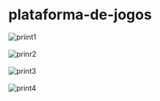 # plataforma-de-jogos
![priint1](https://github.com/Juliana-L1ma/plataforma-de-jogos/assets/111203538/39f685a3-e60c-4888-9b9f-1a5ea9e23f13)
<br><br>
![prinr2](https://github.com/Juliana-L1ma/plataforma-de-jogos/assets/111203538/049e8ab9-9bc0-4e32-be35-674c87559b97)
<br><br>
![print3](https://github.com/Juliana-L1ma/plataforma-de-jogos/assets/111203538/75062dce-ca0c-4452-933b-cbf21d55bdc6)
<br><br>
![print4](https://github.com/Juliana-L1ma/plataforma-de-jogos/assets/111203538/1f63b183-4a33-407f-a110-e0fde013b996)
